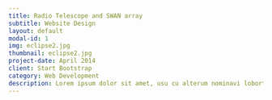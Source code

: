 ```yaml
---
title: Radio Telescope and SWAN array
subtitle: Website Design
layout: default
modal-id: 1
img: eclipse2.jpg
thumbnail: eclipse2.jpg
project-date: April 2014
client: Start Bootstrap
category: Web Development
description: Lorem ipsum dolor sit amet, usu cu alterum nominavi lobortis. At duo novum diceret. Tantas apeirian vix et, usu sanctus postulant inciderint ut, populo diceret necessitatibus in vim. Cu eum dicam feugiat noluisse.
---
```

